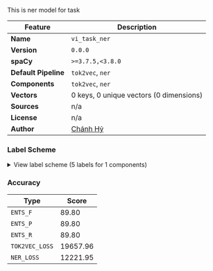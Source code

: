 This is ner model for task

| Feature | Description |
| --- | --- |
| **Name** | `vi_task_ner` |
| **Version** | `0.0.0` |
| **spaCy** | `>=3.7.5,<3.8.0` |
| **Default Pipeline** | `tok2vec`, `ner` |
| **Components** | `tok2vec`, `ner` |
| **Vectors** | 0 keys, 0 unique vectors (0 dimensions) |
| **Sources** | n/a |
| **License** | n/a |
| **Author** | [Chánh Hỷ]() |

### Label Scheme

<details>

<summary>View label scheme (5 labels for 1 components)</summary>

| Component | Labels |
| --- | --- |
| **`ner`** | `DATE`, `LOCATION`, `PERSON`, `TASK`, `TIME` |

</details>

### Accuracy

| Type | Score |
| --- | --- |
| `ENTS_F` | 89.80 |
| `ENTS_P` | 89.80 |
| `ENTS_R` | 89.80 |
| `TOK2VEC_LOSS` | 19657.96 |
| `NER_LOSS` | 12221.95 |